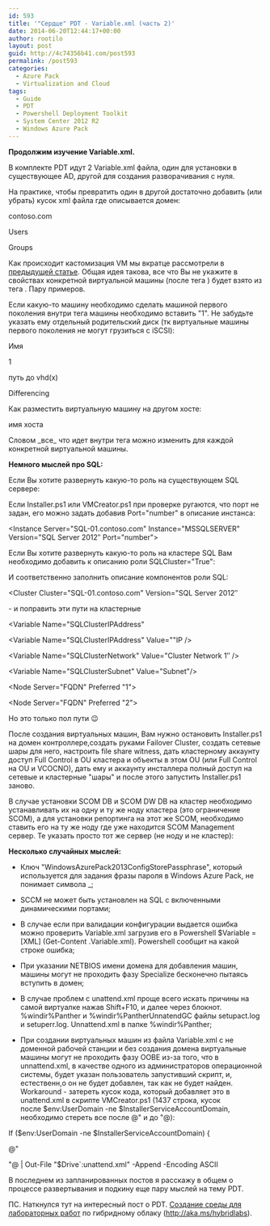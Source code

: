 ```yaml
---
id: 593
title: '"Сердце" PDT - Variable.xml (часть 2)'
date: 2014-06-20T12:44:17+00:00
author: rootilo
layout: post
guid: http://4c74356b41.com/post593
permalink: /post593
categories:
  - Azure Pack
  - Virtualization and Cloud
tags:
  - Guide
  - PDT
  - Powershell Deployment Toolkit
  - System Center 2012 R2
  - Windows Azure Pack
---
```

**Продолжим изучение Variable.xml.**
  
В комплекте PDT идут 2 Variable.xml файла, один для установки в существующее AD, другой для создания разворачивания с нуля.
  
На практике, чтобы превратить один в другой достаточно добавить (или убрать) кусок xml файла где описывается домен:

<Domain>
  
<Name>contoso.com</Name>
  
<ServiceAccountOU>Users</ServiceAccountOU>
  
<GroupOU>Groups</GroupOU>
  
</Domain>

Как происходит кастомизация VM мы вкратце рассмотрели в [предыдущей статье](http://4c74356b41.com/post546). Общая идея такова, все что Вы не укажите в свойствах конкретной виртуальной машины (после тега <VM>) будет взято из тега <Default>. Пару примеров.
  
Если какую-то машину необходимо сделать машиной первого поколения внутри тега машины необходимо вставить "<VMGeneration>1</VMGeneration>". Не забудьте указать ему отдельный родительский диск (тк виртуальные машины первого поколения не могут грузиться с iSCSI):
  
<VM>
  
<VM Count="номер">
  
<VMName>Имя</VMName>
  
<VMGeneration>1</VMGeneration>
  
<OSDisk>
  
<Parent>путь до vhd(x)</Parent>
  
<Type>Differencing</Type>
  
</OSDisk>
  
</VM>

Как разместить виртуальную машину на другом хосте:
  
<VM>
  
<VM Count="номер">
  
<Host>имя хоста</Host>
  
</VM>

Словом \_все\_ что идет внутри тега <Default> можно изменить для каждой конкретной виртуальной машины.

**Немного мыслей про SQL:**
  
Если Вы хотите развернуть какую-то роль на существующем SQL сервере:
  
<Role Name="System Center 2012 R2 Virtual Machine Manager Database Server" Server="VMMDB.contoso.com" Instance="MSSQLSERVER" Existing="True">

Если Installer.ps1 или VMCreator.ps1 при проверке ругаются, что порт не задан, его можно задать добавив Port="number" в описание инстанса:
  
<Instance Server="SQL-01.contoso.com" Instance="MSSQLSERVER" Version="SQL Server 2012&#8243; Port="number">

Если Вы хотите развернуть какую-то роль на кластере SQL Вам необходимо добавить к описанию роли SQLCluster="True":
  
<Role Name="System Center 2012 R2 Virtual Machine Manager Database Server" Server="SQL-01.contoso.com" Instance="MSSQLSERVER" SQLCluster="True"></Role>
  
<Role Name="SQL Server 2012 Management Tools" Server="SQL-01.contoso.com" SQLCluster="True"></Role>

И соответственно заполнить описание компонентов роли SQL:
  
<Cluster Cluster="SQL-01.contoso.com" Version="SQL Server 2012&#8243;
  
<Variable Name="SQLUserDBDir" Value="D:MSSQL11.$InstanceMSSQLData" /> - и поправить эти пути на кластерные
  
<Variable Name="SQLUserDBLogDir" Value="E:MSSQL11.$InstanceMSSQLData" />
  
<Variable Name="SQLTempDBDir" Value="F:MSSQL11.$InstanceMSSQLData" />
  
<Variable Name="SQLTempDBLogDir" Value="F:MSSQL11.$InstanceMSSQLData" />
  
<Variable Name="SQLClusterIPAddress"
  
<Variable Name="SQLClusterIPAddress" Value=""IP />
  
<Variable Name="SQLClusterNetwork" Value="Cluster Network 1&#8243; />
  
<Variable Name="SQLClusterSubnet" Value="Subnet"/>
  
<Node Server="FQDN" Preferred "1"></Node>
  
<Node Server="FQDN" Preferred "2"></Node>

Но это только пол пути 😉
  
После создания виртуальных машин, Вам нужно остановить Installer.ps1 на домен контроллере,создать руками Failover Cluster, создать сетевые шары для него, настроить file share witness, дать кластерному аккаунту доступ Full Control в OU кластера и объекты в этом OU (или Full Control на OU и VCOCNO), дать ему и аккаунту инсталлера полный доступ на сетевые и кластерные "шары" и после этого запустить Installer.ps1 заново.

В случае установки SCOM DB и SCOM DW DB на кластер необходимо устанавливать их на одну и ту же ноду кластера (это ограничение SCOM), а для установки репортинга на этот же SCOM, необходимо ставить его на ту же ноду где уже находится SCOM Management сервер. Те указать просто тот же сервер (не ноду и не кластер):
  
<Role Name="System Center 2012 R2 Operations Manager Management Server" Server="OM1.contoso.com"></Role>
  
<Role Name="System Center 2012 R2 Operations Manager Reporting Server" Server="OM1.contoso.com" Instance="MSSQLSERVER"></Role>

**Несколько случайных мыслей:**
  
- Ключ "WindowsAzurePack2013ConfigStorePassphrase", который используется для задания фразы пароля в Windows Azure Pack, не понимает символа _;
  
- SCCM не может быть установлен на SQL с включенными динамическими портами;
  
- В случае если при валидации конфигурации выдается ошибка можно проверить Variable.xml загрузив его в Powershell $Variable = \[XML\] (Get-Content .Variable.xml). Powershell сообщит на какой строке ошибка;
  
- При указании NETBIOS имени домена для добавления машин, машины могут не проходить фазу Specialize бесконечно пытаясь вступить в домен;
  
- В случае проблем с unattend.xml проще всего искать причины на самой виртуалке нажав Shift+F10, и далее через блокнот. %windir%Panther и %windir%PantherUnnatendGC файлы setupact.log и setuperr.log. Unnattend.xml в папке %windir%Panther;
  
- При создании виртуальных машин из файла Variable.xml с не доменной рабочей станции и без создания домена виртуальные машины могут не проходить фазу OOBE из-за того, что в unnattend.xml, в качестве одного из администраторов операционной системы, будет указан пользователь запустивший скрипт, и, естественн,о он не будет добавлен, так как не будет найден. Workaround - затереть кусок кода, который добавляет это в unattend.xml в скрипте VMCreator.ps1 (1437 строка, кусок после $env:UserDomain -ne $InstallerServiceAccountDomain, необходимо стереть все после @" и до "@):
  
If ($env:UserDomain -ne $InstallerServiceAccountDomain) {
  
@"
  
"@ | Out-File "$Drive\`:unattend.xml" -Append -Encoding ASCII

В последнем из запланированных постов я расскажу в общем о процессе развертывания и подкину еще пару мыслей на тему PDT.

ПС. Наткнулся тут на интересный пост о PDT. [Создание среды для лабораторных работ](http://social.technet.microsoft.com/wiki/contents/articles/22048.creating-system-center-vms-using-pdt-for-hybrid-scenario.aspx) по гибридному облаку (<a href="http://aka.ms/hybridlabs" target="_blank">http://aka.ms/hybridlabs</a>).